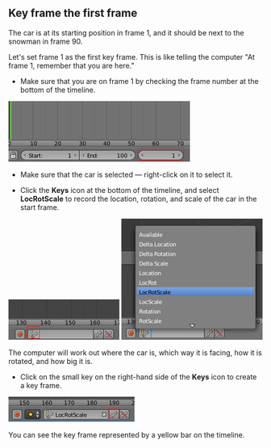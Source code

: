 ## Key frame the first frame

The car is at its starting position in frame 1, and it should be next to the snowman in frame 90.

Let's set frame 1 as the first key frame. This is like telling the computer "At frame 1, remember that you are here."

+ Make sure that you are on frame 1 by checking the frame number at the bottom of the timeline.

![Frame one](images/blender-frame-1.png)

+ Make sure that the car is selected — right-click on it to select it.

+ Click the **Keys** icon at the bottom of the timeline, and select **LocRotScale** to record the location, rotation, and scale of the car in the start frame.

![Keys](images/blender-keys.png)
![LocRotScale](images/blender-locrotscale.png)

The computer will work out where the car is, which way it is facing, how it is rotated, and how big it is.

+ Click on the small key on the right-hand side of the **Keys** icon to create a key frame.

![Small key](images/small-key.png)

You can see the key frame represented by a yellow bar on the timeline.
